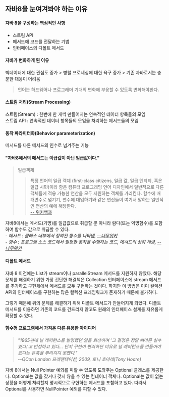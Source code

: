 ## 자바8을 눈여겨봐야 하는 이유

#### 자바 8을 구성하는 핵심적인 사항
- 스트림 API
- 메서드에 코드를 전달하는 기법
- 인터페이스의 디폴트 메서드


#### 자바가 변화하게 된 이유  
빅데이터에 대한 관심도 증가 > 병렬 프로세싱에 대한 욕구 증가 > 기존 자바로서는 충분한 대응이 어려움
> 언어는 하드웨어나 프로그래머 기대의 변화에 부응할 수 있도록 변화해야한다.

#### 스트림 처리(Stream Processing)
스트림(Stream) : 한번에 한 개씩 만들어지는 연속적인 데이터 항목들의 모임  
스트림 API : 연속적인 데이터 항목들의 모임을 처리하는 메서드들의 모임

#### 동작 파라미터화(Behavior parameterization)
메서드를 다른 메서드의 인수로 넘겨주는 기능


#### "자바8에서의 메서드는 이급값이 아닌 일급값이다."
> 일급객체  
>> 특정 언어의 일급 객체 (first-class citizens, 일급 값, 일급 엔티티, 혹은 일급 시민)이라 함은 컴퓨터 프로그래밍 언어 디자인에서 일반적으로 다른 객체들에 적용 가능한 연산을 모두 지원하는 객체를 가리킨다. 함수에 매개변수로 넘기기, 변수에 대입하기와 같은 연산들이 여기서 말하는 일반적인 연산의 예에 해당한다.  
>> [-- 위키백과](https://ko.wikipedia.org/wiki/%EC%9D%BC%EA%B8%89_%EA%B0%9D%EC%B2%B4)


자바8에서는 메서드(기명)를 일급값으로 취급할 뿐 아니라 람다(또는 익명함수)를 포함하여 함수도 값으로 취급할 수 있다.  
_- 메서드 : 클래스 내부에서 정의된 함수를 나타냄, [--나무위키](https://namu.wiki/w/%EB%A9%94%EC%84%9C%EB%93%9C)_  
_- 함수 : 프로그램 소스 코드에서 일정한 동작을 수행하는 코드, 메서드의 상위 개념, [--나무위키](https://namu.wiki/w/%ED%95%A8%EC%88%98)_  

#### 디폴트 메서드
자바 8 이전에는 List<T>가 stream이나 parallelStream 메서드를 지원하지 않았다. 해당 문제를 해결하기 위한 가장 간단한 해결책은 Collection 인터페이스에 stream 메서드를 추가하고 구현체에서 메서드를 모두 구현하는 것이다.
하지만 이 방법은 이미 컬렉션 API의 인터페이스를 구현하는 많은 컬렉션 프레임워크가 존재하기 때문에 불가하다. 

그렇기 때문에 위의 문제를 해결하기 위해 디폴트 메서드가 만들어지게 되었다. 디폴트 메서드를 이용하면 기존의 코드를 건드리지 않고도 원래의 인터페이스 설계를 자유롭게 확장할 수 있다.

#### 함수형 프로그램에서 가져온 다른 유용한 아이디어
> _"1965년에 널 레퍼런스를 발명했던 일을 회상하며 '그 결정은 정말 뼈아픈 실수 였다.'고 반성하고 있다... 단지 구현이 편리하단 이유로 널 레퍼런스를 만들어야 겠다는 유혹을 뿌리치지 못했다."_  
> _--QCon London 프레젠테이션, 2009, 토니 호아레(Tony Hoare)_

자바 8에서는 Null Pointer 예외를 피할 수 있도록 도와주는 Optional<T> 클래스를 제공한다. Optional<T>는 값을 갖거나 갖지 않을 수 있는 컨테이너 객체다. Optional<T>는 값이 없는 상황을 어떻게 처리할지 명시적으로 구현하는 메서드를 포함하고 있다. 따라서 Optional<T>를 사용하면 NullPointer 예외를 피할 수 있다.

